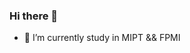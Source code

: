 ### Hi there 👋


<!-- - 🔭 I’m currently working on ... -->
<!-- - 🌱 I’m currently learning ... -->
- 🌱 I’m currently study in MIPT && FPMI
<!-- - 👯 I’m looking to collaborate on ... -->
<!-- - 🤔 I’m looking for help with ... -->
<!-- - 💬 Ask me about ... -->
<!-- - 📫 How to reach me: ... -->
<!-- - 😄 Pronouns: ... -->
<!-- - ⚡ Fun fact: ... -->

<!-- ### Follow Me
[![VK](https://img.shields.io/badge/-Vkontakte-091832?style=for-the-badge&logo=vk&logoColor=blue)](https://vk.com/fallraiin)
[![Telegram](https://img.shields.io/badge/-Telegram-091832?style=for-the-badge&logo=telegram&logoColor=blue)](https://t.me/fall_raiin)

### Github Stats
[![Anurag's GitHub stats](https://github-readme-stats.vercel.app/api?username=fallra1n&show_icons=true&theme=transparent)](https://github.com/anuraghazra/github-readme-stats)
[![Top Langs](https://github-readme-stats.vercel.app/api/top-langs/?username=fallra1n&langs_count=8&layout=compact&theme=transparent)](https://github.com/anuraghazra/github-readme-stats)

 -->
